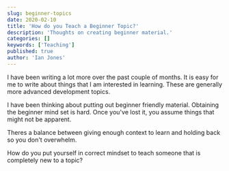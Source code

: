 ```yaml
---
slug: beginner-topics
date: 2020-02-10
title: 'How do you Teach a Beginner Topic?'
description: 'Thoughts on creating beginner material.'
categories: []
keywords: ['Teaching']
published: true
author: 'Ian Jones'
---
```


I have been writing a lot more over the past couple of months. It is easy for me to write about things that I am interested in learning. These are generally more advanced development topics.

I have been thinking about putting out beginner friendly material. Obtaining the beginner mind set is hard. Once you've lost it, you assume things that might not be apparent.

Theres a balance between giving enough context to learn and holding back so you don't overwhelm.

How do you put yourself in correct mindset to teach someone that is completely new to a topic?

